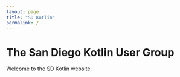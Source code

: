 ```yaml
---
layout: page
title: "SD Kotlin"
permalink: /
---
```


# The San Diego Kotlin User Group

Welcome to the SD Kotlin website.
